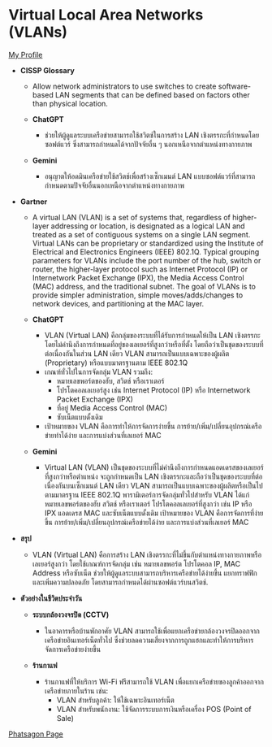 # Virtual Local Area Networks (VLANs)

[My Profile](https://witchapolinaksorn.github.io/)

- **CISSP Glossary**
  - Allow network administrators to use switches to create software-based LAN segments that can be defined based on factors other than physical location.

  - **ChatGPT**
    - ช่วยให้ผู้ดูแลระบบเครือข่ายสามารถใช้สวิตช์ในการสร้าง LAN เชิงตรรกะที่กำหนดโดยซอฟต์แวร์ ซึ่งสามารถกำหนดได้จากปัจจัยอื่น ๆ นอกเหนือจากตำแหน่งทางกายภาพ

  - **Gemini**
    - อนุญาตให้อดมินเครือข่ายใช้สวิตช์เพื่อสร้างเซ็กเมนต์ LAN แบบซอฟต์แวร์ที่สามารถกำหนดตามปัจจัยอื่นนอกเหนือจากตำแหน่งทางกายภาพ

- **Gartner**
  - A virtual LAN (VLAN) is a set of systems that, regardless of higher-layer addressing or location, is designated as a logical LAN and treated as a set of contiguous systems on a single LAN segment. Virtual LANs can be proprietary or standardized using the Institute of Electrical and Electronics Engineers (IEEE) 802.1Q. Typical grouping parameters for VLANs include the port number of the hub, switch or router, the higher-layer protocol such as Internet Protocol (IP) or Internetwork Packet Exchange (IPX), the Media Access Control (MAC) address, and the traditional subnet. The goal of VLANs is to provide simpler administration, simple moves/adds/changes to network devices, and partitioning at the MAC layer.

  - **ChatGPT**
    - VLAN (Virtual LAN) คือกลุ่มของระบบที่ได้รับการกำหนดให้เป็น LAN เชิงตรรกะ โดยไม่คำนึงถึงการกำหนดที่อยู่ของเลเยอร์ที่สูงกว่าหรือที่ตั้ง โดยถือว่าเป็นชุดของระบบที่ต่อเนื่องกันในส่วน LAN เดียว VLAN สามารถเป็นแบบเฉพาะของผู้ผลิต (Proprietary) หรือแบบมาตรฐานตาม IEEE 802.1Q
    - เกณฑ์ทั่วไปในการจัดกลุ่ม VLAN รวมถึง:
        - หมายเลขพอร์ตของฮับ, สวิตช์ หรือเราเตอร์
        - โปรโตคอลเลเยอร์สูง เช่น Internet Protocol (IP) หรือ Internetwork Packet Exchange (IPX)
        - ที่อยู่ Media Access Control (MAC)
        - ซับเน็ตแบบดั้งเดิม
    - เป้าหมายของ VLAN คือการทำให้การจัดการง่ายขึ้น การย้าย/เพิ่ม/เปลี่ยนอุปกรณ์เครือข่ายทำได้ง่าย และการแบ่งส่วนที่เลเยอร์ MAC

  - **Gemini**
    - Virtual LAN (VLAN) เป็นชุดของระบบที่ไม่คำนึงถึงการกำหนดแอดเดรสของเลเยอร์ที่สูงกว่าหรือตำแหน่ง จะถูกกำหนดเป็น LAN เชิงตรรกะและถือว่าเป็นชุดของระบบที่ต่อเนื่องกันบนเซ็กเมนต์ LAN เดียว VLAN สามารถเป็นแบบเฉพาะของผู้ผลิตหรือเป็นไปตามมาตรฐาน IEEE 802.1Q พารามิเตอร์การจัดกลุ่มทั่วไปสำหรับ VLAN ได้แก่ หมายเลขพอร์ตของฮับ สวิตช์ หรือเราเตอร์ โปรโตคอลเลเยอร์ที่สูงกว่า เช่น IP หรือ IPX แอดเดรส MAC และซับเน็ตแบบดั้งเดิม เป้าหมายของ VLAN คือการจัดการที่ง่ายขึ้น การย้าย/เพิ่ม/เปลี่ยนอุปกรณ์เครือข่ายได้ง่าย และการแบ่งส่วนที่เลเยอร์ MAC

- **สรุป**
  - VLAN (Virtual LAN) คือการสร้าง LAN เชิงตรรกะที่ไม่ขึ้นกับตำแหน่งทางกายภาพหรือเลเยอร์สูงกว่า โดยใช้เกณฑ์การจัดกลุ่ม เช่น หมายเลขพอร์ต โปรโตคอล IP, MAC Address หรือซับเน็ต ช่วยให้ผู้ดูแลระบบสามารถบริหารเครือข่ายได้ง่ายขึ้น แยกทราฟฟิก และเพิ่มความปลอดภัย โดยสามารถกำหนดได้ผ่านซอฟต์แวร์บนสวิตช์.

- **ตัวอย่างในชีวิตประจำวัน**
  - **ระบบกล้องวงจรปิด (CCTV)**
    - ในอาคารหรือบ้านพักอาศัย VLAN สามารถใช้เพื่อแยกเครือข่ายกล้องวงจรปิดออกจากเครือข่ายอินเทอร์เน็ตทั่วไป ซึ่งช่วยลดความเสี่ยงจากการถูกแฮกและทำให้การบริหารจัดการเครือข่ายง่ายขึ้น
  
  - **ร้านกาแฟ**
    - ร้านกาแฟที่ให้บริการ Wi-Fi ฟรีสามารถใช้ VLAN เพื่อแยกเครือข่ายของลูกค้าออกจากเครือข่ายภายในร้าน เช่น:
      - VLAN สำหรับลูกค้า: ให้ใช้เฉพาะอินเทอร์เน็ต
      - VLAN สำหรับพนักงาน: ใช้จัดการระบบการเงินหรือเครื่อง POS (Point of Sale)

[Phatsagon Page](https://phatsagon.github.io/vlan)
